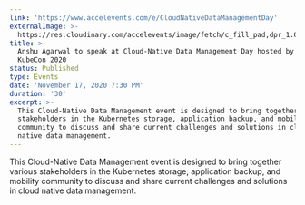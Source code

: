 ```yaml
---
link: 'https://www.accelevents.com/e/CloudNativeDataManagementDay'
externalImage: >-
  https://res.cloudinary.com/accelevents/image/fetch/c_fill_pad,dpr_1.0,f_auto,g_auto,h_350,q_100,w_700/https://s3.amazonaws.com/v2-s3-prod-accelevents/ddb8b623-a936-40ac-831e-c2d5ef319a03
title: >-
  Anshu Agarwal to speak at Cloud-Native Data Management Day hosted by Kasten /
  KubeCon 2020
status: Published
type: Events
date: 'November 17, 2020 7:30 PM'
duration: '30'
excerpt: >-
  This Cloud-Native Data Management event is designed to bring together various
  stakeholders in the Kubernetes storage, application backup, and mobility
  community to discuss and share current challenges and solutions in cloud
  native data management.
---
```

This Cloud-Native Data Management event is designed to bring together various stakeholders in the Kubernetes storage, application backup, and mobility community to discuss and share current challenges and solutions in cloud native data management.
